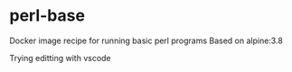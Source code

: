 # perl-base
Docker image recipe for running basic perl programs
Based on alpine:3.8

Trying editting with vscode